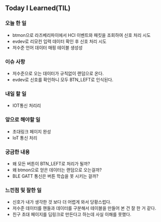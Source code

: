 ## Today I Learned(TIL)

### 오늘 한 일
- btmon으로 라즈베리파이에서 HCI 이벤트와 패킷을 조회하여 신호 처리 시도
- evdev로 리모컨 입력 데이터 확인 후 신호 처리 시도
- 저수준 언어 데이터 매핑 테이블 생성성

### 이슈 사항
- 저수준으로 오는 데이터가 규칙없이 랜덤으로 온다.
- evdev로 신호를 확인하니 모두 BTN_LEFT로 인식된다.

### 내일 할 일
- IOT통신 처리리

### 앞으로 해야할 일
- 초대링크 페이지 완성
- IoT 통신 처리

### 궁금한 내용
- 왜 모든 버튼이 BTN_LEFT로 처리가 될까?
- 왜 btmon으로 얻은 데이터는 랜덤으로 오는걸까?
- BLE GATT 통신은 버튼 학습을 못 시키는 걸까?

### 느낀점 및 잘한 일
- 신호가 내가 생각한 것 보다 더 어렵게 와서 당황스럽다.
- 저수준 데이터를 핸들과 데이터를 구분해서 테이블을 만들어 본 건 잘 한 거 같다.
- 친구 초대 페이지를 딥링크로 만든다고 하는데 사실 이해를 못했다.

